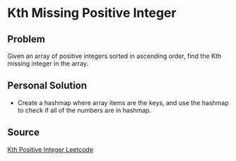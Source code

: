 # Kth Missing Positive Integer

## Problem

Given an array of positive integers sorted in ascending order, find the Kth missing integer in the array.


## Personal Solution

- Create a hashmap where array items are the keys, and use the hashmap to check if all of the numbers are in hashmap.


## Source

[Kth Positive Integer Leetcode](https://leetcode.com/problems/kth-missing-positive-number/description/)